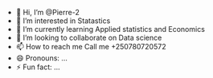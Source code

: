 - 👋 Hi, I’m @Pierre-2
- 👀 I’m interested in Statastics
- 🌱 I’m currently learning Applied statistics and Economics
- 💞️ I’m looking to collaborate on Data science
- 📫 How to reach me Call me +250780720572
- 😄 Pronouns: ...
- ⚡ Fun fact: ...

<!---
Pierre-2/Pierre-2 is a ✨ special ✨ repository because its `README.md` (this file) appears on your GitHub profile.
You can click the Preview link to take a look at your changes.
--->

